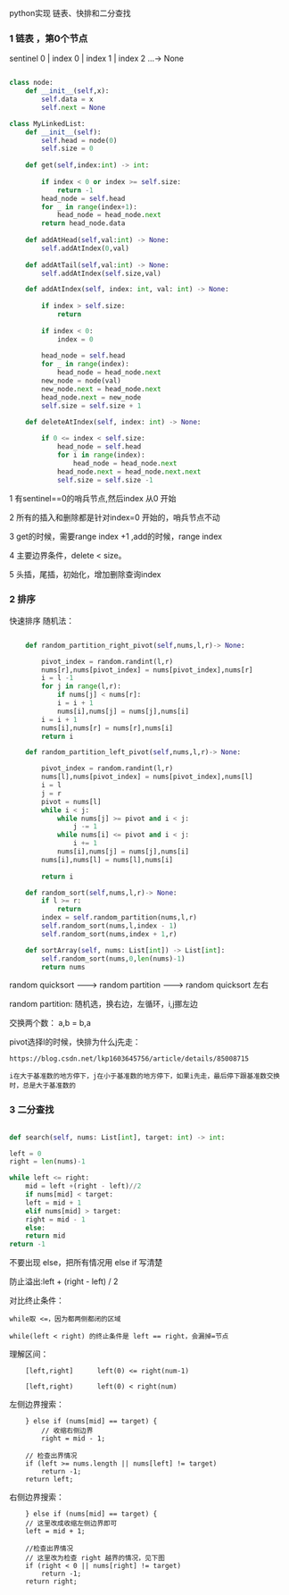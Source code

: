 
python实现 链表、快排和二分查找


### 1  链表 ，第0个节点
 
sentinel 0 | index 0 | index 1 | index 2 ...-> None

```python 

class node:
    def __init__(self,x):
        self.data = x
        self.next = None

class MyLinkedList:
    def __init__(self):
        self.head = node(0)
        self.size = 0
    
    def get(self,index:int) -> int:
        
        if index < 0 or index >= self.size:
            return -1
        head_node = self.head
        for _ in range(index+1):
            head_node = head_node.next
        return head_node.data
    
    def addAtHead(self,val:int) -> None:
        self.addAtIndex(0,val)
        
    def addAtTail(self,val:int) -> None:
        self.addAtIndex(self.size,val)

    def addAtIndex(self, index: int, val: int) -> None:
        
        if index > self.size:
            return
        
        if index < 0:
            index = 0
        
        head_node = self.head
        for _ in range(index):
            head_node = head_node.next
        new_node = node(val)
        new_node.next = head_node.next
        head_node.next = new_node
        self.size = self.size + 1

    def deleteAtIndex(self, index: int) -> None:
        
        if 0 <= index < self.size:
            head_node = self.head
            for i in range(index):
                head_node = head_node.next
            head_node.next = head_node.next.next
            self.size = self.size -1
```

 
1 有sentinel==0的哨兵节点,然后index 从0 开始

2 所有的插入和删除都是针对index=0 开始的，哨兵节点不动

3 get的时候，需要range index +1 ,add的时候，range index

4 主要边界条件，delete < size。
	
5  头插，尾插，初始化，增加删除查询index

### 2 排序

快速排序 随机法：

```python

    def random_partition_right_pivot(self,nums,l,r)-> None:

        pivot_index = random.randint(l,r)
        nums[r],nums[pivot_index] = nums[pivot_index],nums[r]
        i = l -1 
        for j in range(l,r):
            if nums[j] < nums[r]:
            i = i + 1 
            nums[i],nums[j] = nums[j],nums[i]
        i = i + 1 
        nums[i],nums[r] = nums[r],nums[i]
        return i

    def random_partition_left_pivot(self,nums,l,r)-> None:

        pivot_index = random.randint(l,r)
        nums[l],nums[pivot_index] = nums[pivot_index],nums[l]
        i = l
        j = r
        pivot = nums[l]
        while i < j:
            while nums[j] >= pivot and i < j:
                j -= 1
            while nums[i] <= pivot and i < j:
                i += 1
            nums[i],nums[j] = nums[j],nums[i]
        nums[i],nums[l] = nums[l],nums[i]
        
        return i

    def random_sort(self,nums,l,r)-> None:
        if l >= r:
            return
        index = self.random_partition(nums,l,r)
        self.random_sort(nums,l,index - 1)
        self.random_sort(nums,index + 1,r)

    def sortArray(self, nums: List[int]) -> List[int]:
        self.random_sort(nums,0,len(nums)-1)
        return nums
```
	

random quicksort ---> random partition ---> random quicksort 左右

random partition: 随机选，换右边，左循环，i,j挪左边

交换两个数： a,b = b,a


pivot选择l的时候，快排为什么j先走： 

    https://blog.csdn.net/lkp1603645756/article/details/85008715
	
    i在大于基准数的地方停下，j在小于基准数的地方停下，如果i先走，最后停下跟基准数交换时，总是大于基准数的

###  3 二分查找

```python
		
def search(self, nums: List[int], target: int) -> int:

left = 0
right = len(nums)-1

while left <= right:
    mid = left +(right - left)//2
    if nums[mid] < target:
	left = mid + 1
    elif nums[mid] > target:
	right = mid - 1
    else:
	return mid
return -1

```	
	

不要出现 else，把所有情况用 else if 写清楚

防止溢出:left + (right - left) / 2

对比终止条件：

	while取 <=，因为都两侧都闭的区域

	while(left < right) 的终止条件是 left == right，会漏掉=节点


理解区间：
		
		[left,right]      left(0) <= right(num-1)
		
		[left,right)      left(0) < right(num)

左侧边界搜索：
	
        } else if (nums[mid] == target) {
            // 收缩右侧边界
            right = mid - 1;
					
		// 检查出界情况
		if (left >= nums.length || nums[left] != target)
			return -1;
		return left;

右侧边界搜索：

		} else if (nums[mid] == target) {
		// 这里改成收缩左侧边界即可
		left = mid + 1;

		//检查出界情况
		// 这里改为检查 right 越界的情况，见下图
		if (right < 0 || nums[right] != target)
			return -1;
		return right;
			



